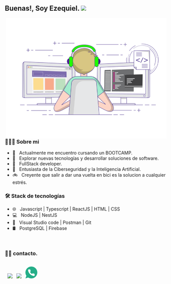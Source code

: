 <h2>Buenas!, Soy Ezequiel. <img src="https://github.com/souvikguria98/souvikguria98/blob/master/Hi.gif" width="25"></h2>
<img align="right" alt="GIF" src="https://raw.githubusercontent.com/devSouvik/devSouvik/master/gif3.gif" width="500"/>

<h3>👨🏻‍💻 Sobre mi</h3>

- 🔭 &nbsp; Actualmente me encuentro cursando un BOOTCAMP.
- 🤔 &nbsp; Explorar nuevas tecnologías y desarrollar soluciones de software.
- 💼 &nbsp; FullStack developer.
- 🌱 &nbsp; Entusiasta de la Ciberseguridad y la Inteligencia Artificial.
- 🚲 &nbsp; Creyente que salir a dar una vuelta en bici es la solucion a cualquier estrés.

<h3>🛠 Stack de tecnologías</h3>

- 🌐 &nbsp; Javascript | Typescript | ReactJS | HTML | CSS
- 💻 &nbsp; NodeJS | NestJS   
- 🔧 &nbsp; Visual Studio code | Postman | Git
- 🛢 &nbsp; PostgreSQL | Firebase 

<br>


<h3> 🤝🏻 contacto. </h3>

<p style="display : flex;">

&nbsp; <a href='https://www.linkedin.com/in/ezequiel-arias734/' target="_blank"><img src="https://img.icons8.com/plasticine/100/000000/linkedin.png" width="50" /></a>
&nbsp; <a href='mailto:ezequielariasdev@gmail.com' target="_blank"><img src="https://img.icons8.com/plasticine/100/000000/gmail.png"  width="50" /></a>
&nbsp; <a href='https://wa.me/5491132110987' target="_blank"><img src="./llamada-telefonica.png" width="37"/></a>

</p>
